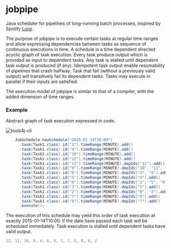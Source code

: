 # jobpipe
Java scheduler for pipelines of long-running batch processes, inspired by Spotify [Luigi](https://github.com/spotify/luigi).

The purpose of jobpipe is to execute certain tasks at regular time ranges and allow expressing dependencies
between tasks as sequence of continuous executions in time. A schedule is a time dependent directed acyclic graph of task execution. Every task produce output which is provided as input to dependent tasks. Any task is stalled until dependent task output is produced (if any). Idempotent task output enable resumability of pipelines that crash halfway. Task that fail (without a previously valid output) will transitively fail its dependent tasks.
Tasks may execute in parallel if their inputs are satisfied.

The execution model of jobpipe is similar to that of a compiler, with the added dimension of time ranges. 

### Example

Abstract graph of task execution expressed in code.

![tools4j-cli](https://raw.github.com/deephacks/jobpipe/master/core/src/test/java/org/deephacks/jobpipe/dag.png)

```java
    JobSchedule.newSchedule("2015-01-14T10:00")
      .task(Task1.class).id("1").timeRange(MINUTE).add()
      .task(Task1.class).id("4").timeRange(MINUTE).add()
      .task(Task1.class).id("10").timeRange(MINUTE).add()
      .task(Task1.class).id("12").timeRange(MINUTE).add()
      .task(Task1.class).id("11").timeRange(MINUTE).depIds("12").add()
      .task(Task1.class).id("9").timeRange(MINUTE).depIds("10", "11", "12").add()
      .task(Task1.class).id("6").timeRange(MINUTE).depIds("4", "9").add()
      .task(Task1.class).id("5").timeRange(MINUTE).depIds("4").add()
      .task(Task1.class).id("0").timeRange(MINUTE).depIds("1", "5", "6").add()
      .task(Task1.class).id("3").timeRange(MINUTE).depIds("5").add()
      .task(Task1.class).id("2").timeRange(MINUTE).depIds("0", "3").add()
      .task(Task1.class).id("7").timeRange(MINUTE).depIds("6").add()
      .task(Task1.class).id("8").timeRange(MINUTE).depIds("7").add()
      .execute();
```

The execution of this schedule may yield this order of task execution at exactly 2015-01-14T10:00. If the date have passed each task will be scheduled immediately. Task execution is stalled until dependent tasks have valid output.

```java
12, 11, 10, 9, 4, 6, 5, 1, 7, 3, 0, 8, 2
```
